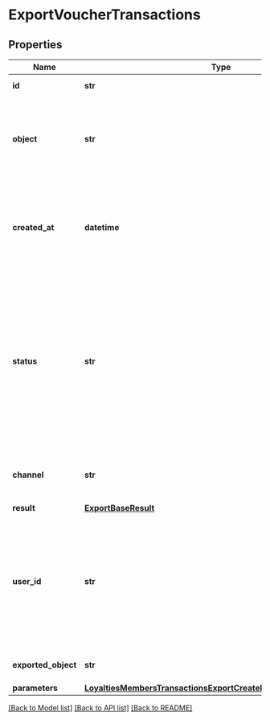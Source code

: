 # ExportVoucherTransactions


## Properties
Name | Type | Description | Notes
------------ | ------------- | ------------- | -------------
**id** | **str** | Unique export ID. | 
**object** | **str** | The type of object being represented. This object stores information about the export. | [default to 'export']
**created_at** | **datetime** | Timestamp representing the date and time when the export was scheduled in ISO 8601 format. | 
**status** | **str** | Status of the export. Informs you whether the export has already been completed, i.e. indicates whether the file containing the exported data has been generated. | 
**channel** | **str** | The channel through which the export was triggered. | [optional] 
**result** | [**ExportBaseResult**](ExportBaseResult.md) |  | [optional] 
**user_id** | **str** | Identifies the specific user who initiated the export through the Voucherify Dashboard; returned when the channel value is WEBSITE. | [optional] 
**exported_object** | **str** | The type of object to be exported. | [default to 'voucher_transactions']
**parameters** | [**LoyaltiesMembersTransactionsExportCreateRequestBodyParameters**](LoyaltiesMembersTransactionsExportCreateRequestBodyParameters.md) |  | [optional] 

[[Back to Model list]](../README.md#documentation-for-models) [[Back to API list]](../README.md#documentation-for-api-endpoints) [[Back to README]](../README.md)


